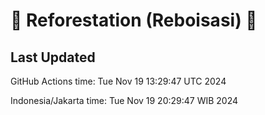 
# 🌳 Reforestation (Reboisasi) 🌲

## Last Updated

GitHub Actions time: Tue Nov 19 13:29:47 UTC 2024

Indonesia/Jakarta time: Tue Nov 19 20:29:47 WIB 2024
